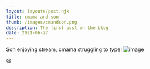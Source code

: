```yaml
---
layout: layouts/post.njk
title: cmama and son
thumb: /images/cmandson.png
description: The first post on the blog
date: 2021-06-27
---
```


Son enjoying stream, cmama struggling to type! 
![image](/images/cmandson.png)

😆
